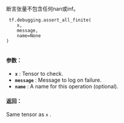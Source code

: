 断言张量不包含任何nan或inf。

```
 tf.debugging.assert_all_finite(
    x,
    message,
    name=None
)
 
```

#### 参数：
- **`x`** : Tensor to check.
- **`message`** : Message to log on failure.
- **`name`** : A name for this operation (optional).


#### 返回：
Same tensor as  `x` .

